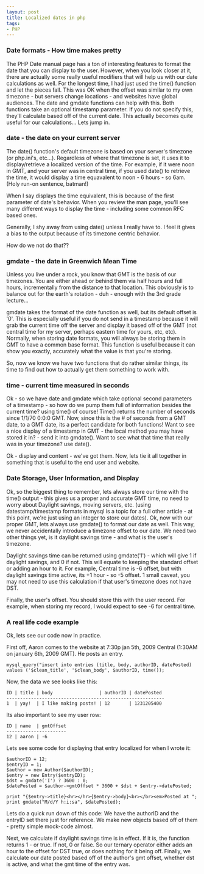 ```yaml
---
layout: post
title: Localized dates in php
tags:
- PHP
---
```


### Date formats - How time makes pretty


The PHP Date manual page has a ton of interesting features to format the date that you can display to the user.  However, when you look closer at it, there are actually some really useful modifiers that will help us with our date calculations as well.  For the longest time, I had just used the time() function and let the pieces fall.  This was OK when the offset was similar to my own timezone - but servers change locations - and websites have global audiences.  The date and gmdate functions can help with this.  Both functions take an optional timestamp parameter.  If you do not specify this, they'll calculate based off of the current date.  This actually becomes quite useful for our calculations... Lets jump in.



### date - the date on your current server



The date() function's default timezone is based on your server's timezone (or php.ini's, etc...).  Regardless of where that timezone is set, it uses it to display/retrieve a localized version of the time.  For example, if it were noon in GMT, and your server was in central time, if you used date() to retrieve the time, it would display a time equavalent to noon - 6 hours - so 6am.  (Holy run-on sentence, batman!)

When I say displays the time equivalent, this is because of the first parameter of date's behavior.  When you review the man page, you'll see many different ways to display the time - including some common RFC based ones.

Generally, I shy away from using date() unless I really have to.  I feel it gives a bias to the output because of its timezone centric behavior.

How do we not do that??



### gmdate - the date in Greenwich Mean Time



Unless you live under a rock, you know that GMT is the basis of our timezones.  You are either ahead or behind them via half hours and full hours, incrementally from the distance to that location.  This obviously is to balance out for the earth's rotation - duh - enough with the 3rd grade lecture...

gmdate takes the format of the date function as well, but its default offset is '0'.  This is especially useful if you do not send in a timestamp because it will grab the current time off the server and display it based off of the GMT (not central time for my server, perhaps eastern time for yours, etc, etc).  Normally, when storing date formats, you will always be storing them in GMT to have a common base format.  This function is useful because it can show you exactly, accurately what the value is that you're storing.

So, now we know we have two functions that do rather similar things, its time to find out how to actually get them something to work with.



### time - current time measured in seconds



Ok - so we have date and gmdate which take optional second parameters of a timestamp - so how do we pump them full of information besides the current time?  using time() of course!  Time() returns the number of seconds since 1/1/70 0:0:0 GMT.  Now, since this is the # of seconds from a GMT date, to a GMT date, its a perfect candidate for both functions!  Want to see a nice display of a timestamp in GMT - the local method you may have stored it in? - send it into gmdate().  Want to see what that time that really was in your timezone?  use date().

Ok - display and content - we've got them.  Now, lets tie it all together in something that is useful to the end user and website.



### Date Storage, User Information, and Display



Ok, so the biggest thing to remember, lets always store our time with the time() output - this gives us a proper and accurate GMT time, no need to worry about Daylight savings, moving servers, etc.  (using datestamp/timestamp formats in mysql is a topic for a full other article - at this point, we're just using an integer to store our dates).  Ok, now with our proper GMT, lets always use gmdate() to format our date as well.  This way, we never accidentally introduce a timezone offset to our date.  We need two other things yet, is it daylight savings time - and what is the user's timezone.

Daylight savings time can be returned using gmdate('I') - which will give 1 if daylight savings, and 0 if not.  This will equate to keeping the standard offset or adding an hour to it.  For example, Central time is -6 offset, but with daylight savings time active, its +1 hour - so -5 offset.  1 small caveat, you may not need to use this calculation if that user's timezone does not have DST.

Finally, the user's offset.  You should store this with the user record.  For example, when storing my record, I would expect to see -6 for central time.



### A real life code example



Ok, lets see our code now in practice.

First off, Aaron comes to the website at 7:30p jan 5th, 2009 Central (1:30AM on january 6th, 2009 GMT).  He posts an entry.


```php?start_inline=1
mysql_query("insert into entries (title, body, authorID, datePosted) values ('$clean_title', '$clean_body', $authorID, time());
```



Now, the data we see looks like this:

    
    
    ID | title | body                 | authorID | datePosted
    ----------------------------------------------------------
    1  | yay!  | I like making posts! | 12       | 1231205400
    



Its also important to see my user row:

    
    
    ID | name  | gmtOffset
    ----------------------
    12 | aaron | -6
    




Lets see some code for displaying that entry localized for when I wrote it:

    
```php?start_inline=1
$authorID = 12;
$entryID = 1;
$author = new Author($authorID);
$entry = new Entry($entryID);
$dst = gmdate('I') ? 3600 : 0;
$datePosted = $author->gmtOffset * 3600 + $dst + $entry->datePosted;

print "{$entry->title}<hr></hr>{$entry->body}<br></br><em>Posted at ";
print gmdate("M/d/Y h:i:sa", $datePosted);
```


Lets do a quick run down of this code:
We have the authorID and the entryID set there just for reference.  We make new objects based off of them - pretty simple mock-code almost.

Next, we calculate if daylight savings time is in effect.  If it is, the function returns 1 - or true.  If not, 0 or false.  So our ternary operator either adds an hour to the offset for DST true, or does nothing for it being off.  Finally, we calculate our date posted based off of the author's gmt offset, whether dst is active, and what the gmt time of the entry was.
